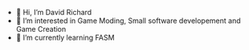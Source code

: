 - 👋 Hi, I’m David Richard
- 👀 I’m interested in Game Moding, Small software developement and Game Creation
- 🌱 I’m currently learning FASM
